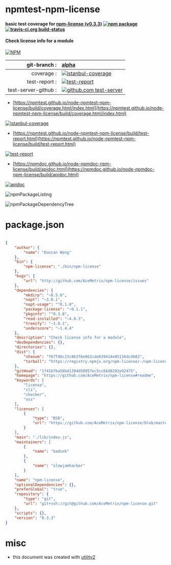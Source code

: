 # npmtest-npm-license

#### basic test coverage for  [npm-license (v0.3.3)](https://github.com/AceMetrix/npm-license#readme)  [![npm package](https://img.shields.io/npm/v/npmtest-npm-license.svg?style=flat-square)](https://www.npmjs.org/package/npmtest-npm-license) [![travis-ci.org build-status](https://api.travis-ci.org/npmtest/node-npmtest-npm-license.svg)](https://travis-ci.org/npmtest/node-npmtest-npm-license)

#### Check license info for a module

[![NPM](https://nodei.co/npm/npm-license.png?downloads=true&downloadRank=true&stars=true)](https://www.npmjs.com/package/npm-license)

| git-branch : | [alpha](https://github.com/npmtest/node-npmtest-npm-license/tree/alpha)|
|--:|:--|
| coverage : | [![istanbul-coverage](https://npmtest.github.io/node-npmtest-npm-license/build/coverage.badge.svg)](https://npmtest.github.io/node-npmtest-npm-license/build/coverage.html/index.html)|
| test-report : | [![test-report](https://npmtest.github.io/node-npmtest-npm-license/build/test-report.badge.svg)](https://npmtest.github.io/node-npmtest-npm-license/build/test-report.html)|
| test-server-github : | [![github.com test-server](https://npmtest.github.io/node-npmtest-npm-license/GitHub-Mark-32px.png)](https://npmtest.github.io/node-npmtest-npm-license/build/app/index.html) | | build-artifacts : | [![build-artifacts](https://npmtest.github.io/node-npmtest-npm-license/glyphicons_144_folder_open.png)](https://github.com/npmtest/node-npmtest-npm-license/tree/gh-pages/build)|

- [https://npmtest.github.io/node-npmtest-npm-license/build/coverage.html/index.html](https://npmtest.github.io/node-npmtest-npm-license/build/coverage.html/index.html)

[![istanbul-coverage](https://npmtest.github.io/node-npmtest-npm-license/build/screenCapture.buildCi.browser.%252Ftmp%252Fbuild%252Fcoverage.lib.html.png)](https://npmtest.github.io/node-npmtest-npm-license/build/coverage.html/index.html)

- [https://npmtest.github.io/node-npmtest-npm-license/build/test-report.html](https://npmtest.github.io/node-npmtest-npm-license/build/test-report.html)

[![test-report](https://npmtest.github.io/node-npmtest-npm-license/build/screenCapture.buildCi.browser.%252Ftmp%252Fbuild%252Ftest-report.html.png)](https://npmtest.github.io/node-npmtest-npm-license/build/test-report.html)

- [https://npmdoc.github.io/node-npmdoc-npm-license/build/apidoc.html](https://npmdoc.github.io/node-npmdoc-npm-license/build/apidoc.html)

[![apidoc](https://npmdoc.github.io/node-npmdoc-npm-license/build/screenCapture.buildCi.browser.%252Ftmp%252Fbuild%252Fapidoc.html.png)](https://npmdoc.github.io/node-npmdoc-npm-license/build/apidoc.html)

![npmPackageListing](https://npmtest.github.io/node-npmtest-npm-license/build/screenCapture.npmPackageListing.svg)

![npmPackageDependencyTree](https://npmtest.github.io/node-npmtest-npm-license/build/screenCapture.npmPackageDependencyTree.svg)



# package.json

```json

{
    "author": {
        "name": "Duncan Wong"
    },
    "bin": {
        "npm-license": "./bin/npm-license"
    },
    "bugs": {
        "url": "http://github.com/AceMetrix/npm-license/issues"
    },
    "dependencies": {
        "mkdirp": "~0.5.0",
        "nopt": "~3.0.1",
        "nopt-usage": "^0.1.0",
        "package-license": "~0.1.1",
        "pkginfo": "^0.3.0",
        "read-installed": "~4.0.3",
        "treeify": "~1.0.1",
        "underscore": "~1.4.4"
    },
    "description": "Check license info for a module",
    "devDependencies": {},
    "directories": {},
    "dist": {
        "shasum": "f67f4bc23c863f6e062cde639414e05116dcdb82",
        "tarball": "https://registry.npmjs.org/npm-license/-/npm-license-0.3.3.tgz"
    },
    "gitHead": "1f41bfba56bd1394d50957ec5cc66d0292e92475",
    "homepage": "https://github.com/AceMetrix/npm-license#readme",
    "keywords": [
        "license",
        "cli",
        "checker",
        "oss"
    ],
    "licenses": [
        {
            "type": "BSD",
            "url": "https://github.com/AceMetrix/npm-license/blob/master/LICENSE"
        }
    ],
    "main": "./lib/index.js",
    "maintainers": [
        {
            "name": "badunk"
        },
        {
            "name": "slowjamhacker"
        }
    ],
    "name": "npm-license",
    "optionalDependencies": {},
    "preferGlobal": "true",
    "repository": {
        "type": "git",
        "url": "git+ssh://git@github.com/AceMetrix/npm-license.git"
    },
    "scripts": {},
    "version": "0.3.3"
}
```



# misc
- this document was created with [utility2](https://github.com/kaizhu256/node-utility2)
